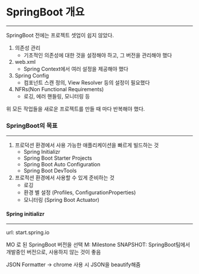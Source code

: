 # SpringBoot 개요
***
SpringBoot 전에는 프로젝트 셋업이 쉽지 않았다.
1. 의존성 관리
    - 기초적인 의존성에 대한 것을 설정해야 하고, 그 버전을 관리해야 했다
2. web.xml
    - Spring Context에서 여러 설정을 제공해야 했다
3. Spring Config
    - 컴포넌트 스캔 정의, View Resolver 등의 설정이 필요했다
4. NFRs(Non Functional Requirements)
    - 로깅, 에러 핸들링, 모니터링 등

위 모든 작업들을 새로운 프로젝트를 만들 때 마다 반복해야 했다.


### SpringBoot의 목표
***
1. 프로덕션 환경에서 사용 가능한 애플리케이션을 빠르게 빌드하는 것
    - Spring Initializr
    - Spring Boot Starter Projects
    - Spring Boot Auto Configuration
    - Spring Boot DevTools
2. 프로적션 환경에서 사용할 수 있게 준비하는 것
    - 로깅
    - 환경 별 설정 (Profiles, ConfigurationProperties)
    - 모니터링 (Spring Boot Actuator)


#### Spring initializr
***
url: start.spring.io

MO 로 된 SpringBoot 버전을 선택
M: Milestone
SNAPSHOT: SpringBoot팀에서 개발중인 버전으로, 사용하지 않는 것이 좋음

JSON Formatter -> chrome 사용 시 JSON을 beautify해줌